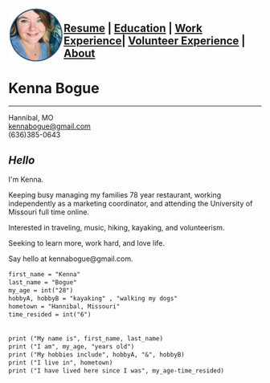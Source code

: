 <img src="Kenna.png" align="left" width="110" height="110" >

## **[Resume](README.md) | [Education](education.md) | [Work Experience](experience.md)| [Volunteer Experience](volunteer.md) | [About](about.md)**

# Kenna Bogue
---------

Hannibal, MO         
kennabogue@gmail.com         
(636)385-0643

## _Hello_

<p>I'm Kenna.<br>

<p>Keeping busy managing my families 78 year restaurant, working independently as a marketing coordinator, and attending the University of Missouri full time online.<br>

<p>Interested in traveling, music, hiking, kayaking, and volunteerism.<br>

<p>Seeking to learn more, work hard, and love life.<br>

<p>Say hello at kennabogue@gmail.com.<p>
  
    first_name = "Kenna" 
    last_name = "Bogue"
    my_age = int("28")
    hobbyA, hobbyB = "kayaking" , "walking my dogs"
    hometown = "Hannibal, Missouri"
    time_resided = int("6")


    print ("My name is", first_name, last_name)
    print ("I am", my_age, "years old")
    print ("My hobbies include", hobbyA, "&", hobbyB)
    print ("I live in", hometown) 
    print ("I have lived here since I was", my_age-time_resided)

